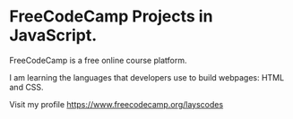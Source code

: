 # FreeCodeCamp Projects in JavaScript.

FreeCodeCamp is a free online course platform.

I am learning the languages that developers use to build webpages: HTML and CSS.

Visit my profile https://www.freecodecamp.org/layscodes
